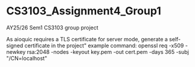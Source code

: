 # CS3103_Assignment4_Group1
AY25/26 Sem1 CS3103 group project

As aioquic requires a TLS certificate for server mode, generate a self-signed certificate in the project"
example command: 
openssl req -x509 -newkey rsa:2048 -nodes -keyout key.pem -out cert.pem -days 365 -subj "/CN=localhost"
